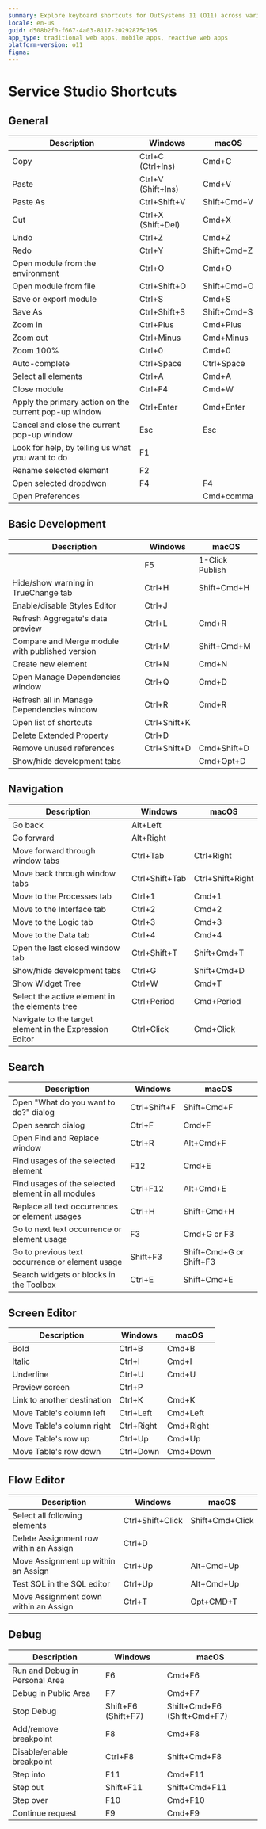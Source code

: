 ```yaml
---
summary: Explore keyboard shortcuts for OutSystems 11 (O11) across various development environments and operating systems.
locale: en-us
guid: d508b2f0-f667-4a03-8117-20292875c195
app_type: traditional web apps, mobile apps, reactive web apps
platform-version: o11
figma:
---
```

# Service Studio Shortcuts

## General

|Description|Windows|macOS|
|---|---|---|
|Copy|Ctrl+C (Ctrl+Ins)|Cmd+C|
|Paste|Ctrl+V (Shift+Ins)|Cmd+V|
|Paste As|Ctrl+Shift+V|Shift+Cmd+V|
|Cut|Ctrl+X (Shift+Del)|Cmd+X|
|Undo|Ctrl+Z|Cmd+Z|
|Redo|Ctrl+Y|Shift+Cmd+Z|
|Open module from the environment|Ctrl+O|Cmd+O|
|Open module from file|Ctrl+Shift+O|Shift+Cmd+O|
|Save or export module|Ctrl+S|Cmd+S|
|Save As|Ctrl+Shift+S|Shift+Cmd+S|
|Zoom in|Ctrl+Plus|Cmd+Plus|
|Zoom out|Ctrl+Minus|Cmd+Minus|
|Zoom 100%|Ctrl+0|Cmd+0|
|Auto-complete|Ctrl+Space|Ctrl+Space|
|Select all elements|Ctrl+A|Cmd+A|
|Close module|Ctrl+F4|Cmd+W|
|Apply the primary action on the current pop-up window|Ctrl+Enter|Cmd+Enter|
|Cancel and close the current pop-up window|Esc|Esc|
|Look for help, by telling us what you want to do|F1||
|Rename selected element|F2||
|Open selected dropdwon|F4|F4|
|Open Preferences||Cmd+comma|

## Basic Development

|Description|Windows|macOS|
|---|---|---|
||F5|1-Click Publish|
|Hide/show warning in TrueChange tab|Ctrl+H|Shift+Cmd+H|
|Enable/disable Styles Editor|Ctrl+J||
|Refresh Aggregate's data preview|Ctrl+L|Cmd+R|
|Compare and Merge module with published version|Ctrl+M|Shift+Cmd+M|
|Create new element|Ctrl+N|Cmd+N|
|Open Manage Dependencies window|Ctrl+Q|Cmd+D|
|Refresh all in Manage Dependencies window|Ctrl+R|Cmd+R|
|Open list of shortcuts|Ctrl+Shift+K||
|Delete Extended Property|Ctrl+D||
|Remove unused references|Ctrl+Shift+D|Cmd+Shift+D|
|Show/hide development tabs||Cmd+Opt+D|

## Navigation

|Description|Windows|macOS|
|---|---|---|
|Go back|Alt+Left||
|Go forward|Alt+Right||
|Move forward through window tabs|Ctrl+Tab|Ctrl+Right|
|Move back through window tabs|Ctrl+Shift+Tab|Ctrl+Shift+Right|
|Move to the Processes tab|Ctrl+1|Cmd+1|
|Move to the Interface tab|Ctrl+2|Cmd+2|
|Move to the Logic tab|Ctrl+3|Cmd+3|
|Move to the Data tab|Ctrl+4|Cmd+4|
|Open the last closed window tab|Ctrl+Shift+T|Shift+Cmd+T|
|Show/hide development tabs|Ctrl+G|Shift+Cmd+D|
|Show Widget Tree|Ctrl+W|Cmd+T|
|Select the active element in the elements tree|Ctrl+Period|Cmd+Period|
|Navigate to the target element in the Expression Editor|Ctrl+Click|Cmd+Click|

## Search

|Description|Windows|macOS|
|---|---|---|
|Open "What do you want to do?" dialog|Ctrl+Shift+F|Shift+Cmd+F|
|Open search dialog|Ctrl+F|Cmd+F|
|Open Find and Replace window|Ctrl+R|Alt+Cmd+F|
|Find usages of the selected element|F12|Cmd+E|
|Find usages of the selected element in all modules|Ctrl+F12|Alt+Cmd+E|
|Replace all text occurrences or element usages|Ctrl+H|Shift+Cmd+H|
|Go to next text occurrence or element usage|F3|Cmd+G or F3|
|Go to previous text occurrence or element usage|Shift+F3|Shift+Cmd+G or Shift+F3|
|Search widgets or blocks in the Toolbox|Ctrl+E|Shift+Cmd+E|

## Screen Editor

|Description|Windows|macOS|
|---|---|---|
|Bold|Ctrl+B|Cmd+B|
|Italic|Ctrl+I|Cmd+I|
|Underline|Ctrl+U|Cmd+U|
|Preview screen|Ctrl+P||
|Link to another destination|Ctrl+K|Cmd+K|
|Move Table's column left|Ctrl+Left|Cmd+Left|
|Move Table's column right|Ctrl+Right|Cmd+Right|
|Move Table's row up|Ctrl+Up|Cmd+Up|
|Move Table's row down|Ctrl+Down|Cmd+Down|

## Flow Editor

|Description|Windows|macOS|
|---|---|---|
|Select all following elements|Ctrl+Shift+Click|Shift+Cmd+Click|
|Delete Assignment row within an Assign|Ctrl+D||
|Move Assignment up within an Assign|Ctrl+Up|Alt+Cmd+Up|
|Test SQL in the SQL editor|Ctrl+Up|Alt+Cmd+Up|
|Move Assignment down within an Assign|Ctrl+T|Opt+CMD+T|

## Debug

|Description|Windows|macOS|
|---|---|---|
|Run and Debug in Personal Area|F6|Cmd+F6|
|Debug in Public Area|F7|Cmd+F7|
|Stop Debug|Shift+F6 (Shift+F7)|Shift+Cmd+F6 (Shift+Cmd+F7)||
|Add/remove breakpoint|F8|Cmd+F8|
|Disable/enable breakpoint|Ctrl+F8|Shift+Cmd+F8|
|Step into|F11|Cmd+F11|
|Step out|Shift+F11|Shift+Cmd+F11|
|Step over|F10|Cmd+F10|
|Continue request|F9|Cmd+F9|

